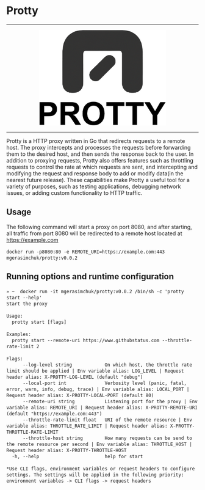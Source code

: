 # Protty

----

<p align="center">
  <img height="250" alt="PROTTY" src="assets/logo/logo.png"/>
</p>

----

Protty is a HTTP proxy written in Go that redirects requests to a remote host.
The proxy intercepts and processes the requests before forwarding them to the desired host, and then sends the response back to the user.
In addition to proxying requests, Protty also offers features such as throttling requests to control the rate at which requests are sent, and intercepting and modifying the request and response body to add or modify data(in the nearest future release).
These capabilities make Protty a useful tool for a variety of purposes, such as testing applications, debugging network issues, or adding custom functionality to HTTP traffic.

## Usage

The following command will start a proxy on port 8080, and after starting, all traffic from port 8080 will be redirected to a remote host located at https://example.com

```shell
docker run -p8080:80 -e REMOTE_URI=https://example.com:443 mgerasimchuk/protty:v0.0.2
```

## Running options and runtime configuration

```
» ~  docker run -it mgerasimchuk/protty:v0.0.2 /bin/sh -c 'protty start --help'  
Start the proxy

Usage:
  protty start [flags]

Examples:
  protty start --remote-uri https://www.githubstatus.com --throttle-rate-limit 2

Flags:
      --log-level string            On which host, the throttle rate limit should be applied | Env variable alias: LOG_LEVEL | Request header alias: X-PROTTY-LOG-LEVEL (default "debug")
      --local-port int              Verbosity level (panic, fatal, error, warn, info, debug, trace) | Env variable alias: LOCAL_PORT | Request header alias: X-PROTTY-LOCAL-PORT (default 80)
      --remote-uri string           Listening port for the proxy | Env variable alias: REMOTE_URI | Request header alias: X-PROTTY-REMOTE-URI (default "https://example.com:443")
      --throttle-rate-limit float   URI of the remote resource | Env variable alias: THROTTLE_RATE_LIMIT | Request header alias: X-PROTTY-THROTTLE-RATE-LIMIT
      --throttle-host string        How many requests can be send to the remote resource per second | Env variable alias: THROTTLE_HOST | Request header alias: X-PROTTY-THROTTLE-HOST
  -h, --help                        help for start

*Use CLI flags, environment variables or request headers to configure settings. The settings will be applied in the following priority: environment variables -> CLI flags -> request headers
```
